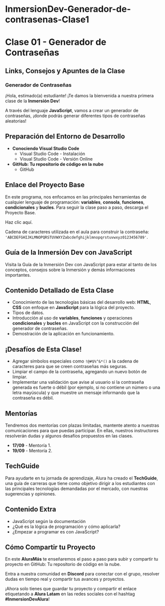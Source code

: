 # InmersionDev-Generador-de-contrasenas-Clase1




# Clase 01 - Generador de Contraseñas

## Links, Consejos y Apuntes de la Clase

### Generador de Contraseñas

¡Hola, estimado(a) estudiante! ¡Te damos la bienvenida a nuestra primera clase de la **Inmersión Dev**!

A través del lenguaje **JavaScript**, vamos a crear un generador de contraseñas, ¡donde podrás generar diferentes tipos de contraseñas aleatorias!

## Preparación del Entorno de Desarrollo

- **Conociendo Visual Studio Code**
  - Visual Studio Code - Instalación
  - Visual Studio Code - Versión Online
- **GitHub: Tu repositorio de código en la nube**
  - GitHub

## Enlace del Proyecto Base

En este programa, nos enfocamos en las principales herramientas de cualquier lenguaje de programación: **variables**, **consola**, **funciones**, **condicionales** y **bucles**. Para seguir la clase paso a paso, descarga el Proyecto Base.

Haz clic aquí.

Cadena de caracteres utilizada en el aula para construir la contraseña: `'ABCDEFGHIJKLMNOPQRSTUVWXYZabcdefghijklmnopqrstuvwxyz0123456789'`.

## Guía de la Inmersión Dev con JavaScript

Visita la Guía de la Inmersión Dev con JavaScript para estar al tanto de los conceptos, consejos sobre la Inmersión y demás informaciones importantes.

## Contenido Detallado de Esta Clase

- Conocimiento de las tecnologías básicas del desarrollo web: **HTML**, **CSS** con enfoque en **JavaScript** para la lógica del proyecto.
- Tipos de datos.
- Introducción al uso de **variables**, **funciones** y operaciones **condicionales** y **bucles** en JavaScript con la construcción del generador de contraseñas.
- Demostración de la aplicación en funcionamiento.

## ¡Desafíos de Esta Clase!

- Agregar símbolos especiales como `!@#$%^&*()` a la cadena de caracteres para que se creen contraseñas más seguras.
- Limpiar el campo de la contraseña, agregando un nuevo botón de limpiar.
- Implementar una validación que avise al usuario si la contraseña generada es fuerte o débil (por ejemplo, si no contiene un número o una letra mayúscula) y que muestre un mensaje informando que la contraseña es débil.

## Mentorías

Tendremos dos mentorías con plazas limitadas, mantente atento a nuestras comunicaciones para que puedas participar. En ellas, nuestros instructores resolverán dudas y algunos desafíos propuestos en las clases.

- **17/09** - Mentoría 1.
- **19/09** - Mentoría 2.

## TechGuide

Para ayudarte en tu jornada de aprendizaje, Alura ha creado el **TechGuide**, una guía de carreras que tiene como objetivo dirigir a los estudiantes con las principales tecnologías demandadas por el mercado, con nuestras sugerencias y opiniones.

## Contenido Extra

- JavaScript según la documentación
- ¿Qué es la lógica de programación y cómo aplicarla?
- ¿Empezar a programar es con JavaScript?

## Cómo Compartir tu Proyecto

En este **AluraMás** te enseñaremos el paso a paso para subir y compartir tu proyecto en GitHub: Tu repositorio de código en la nube.

Entra a nuestra comunidad en **Discord** para conectar con el grupo, resolver dudas en tiempo real y compartir tus avances y proyectos.

¡Ahora solo tienes que guardar tu proyecto y compartir el enlace etiquetando a **Alura Latam** en las redes sociales con el hashtag **#InmersionDevAlura**!
